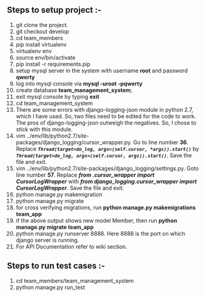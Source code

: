 ## Steps to setup project :-
1) git clone the project.
2) git checkout develop
3) cd team_members
4) pip install virtualenv
5) virtualenv env
6) source env/bin/activate
7) pip install -r requirements.pip
8) setup mysql server in the system with username **root** and password **qwerty**
9) log into mysql console via **mysql -uroot -pqwerty**
10) create database **team_management_system**;
11) exit mysql console by typing **exit**
12) cd team_management_system
13) There are some errors with django-logging-json module in python 2.7, which I have used. So, two files need to be edited for the code to work. The pros of django-logging-json outweigh the negatives. So, I chose to stick with this module.
14) vim ../env/lib/python2.7/site-packages/django_logging/cursor_wrapper.py. Go to line number **36**. 
Replace ***`Thread(target=do_log, args=(self.cursor, *args)).start()`*** by ***`Thread(target=do_log, args=(self.cursor, args)).start()`***. Save the file and exit.
15) vim ../env/lib/python2.7/site-packages/django_logging/settings.py. Goto line number **57**. Replace ***from .cursor_wrapper import CursorLogWrapper*** with ***from django_logging.cursor_wrapper import CursorLogWrapper***. Save the file and exit.
16) python manage.py makemigration
17) python manage.py migrate
18) for cross verifying migrations, run **python manage.py makemigrations team_app**
19) if the above output shows new model Member, then run **python manage.py migrate team_app**
20) python manage.py runserver 8888. Here 8888 is the port on which django server is running.
21) For API Documentation refer to wiki section.


## Steps to run test cases :-
1) cd team_members/team_management_system
2) python manage.py run_test
